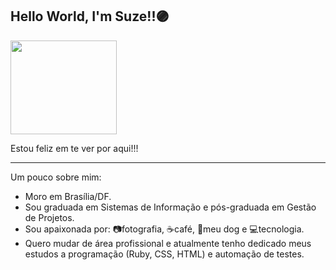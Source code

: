 ## Hello World, I'm Suze!!🟣
<img src="https://media.giphy.com/media/l0FF56cexcW2JAXCJj/giphy.gif" width="170" height="150" />

Estou feliz em te ver por aqui!!!
____________________________________
Um pouco sobre mim: 
- Moro em Brasília/DF.
- Sou graduada em Sistemas de Informação e pós-graduada em Gestão de Projetos.
- Sou apaixonada por: 📷fotografia, ☕café, 🐶meu dog e 💻tecnologia.
- Quero mudar de área profissional e atualmente tenho dedicado meus estudos a programação (Ruby, CSS, HTML) e automação de testes.  
